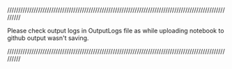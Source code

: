 /////////////////////////////////////////////////////////////////////////////////////////////////////////

Please check output logs in OutputLogs file as while uploading notebook to github output wasn't saving.

/////////////////////////////////////////////////////////////////////////////////////////////////////////